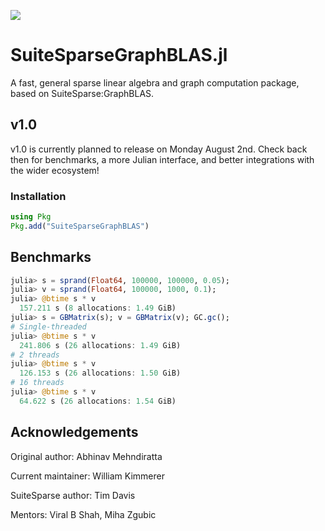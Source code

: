 [![](https://img.shields.io/badge/docs-dev-blue.svg)](https://juliasparse.github.io/SuiteSparseGraphBLAS.jl/dev/)

# SuiteSparseGraphBLAS.jl
A fast, general sparse linear algebra and graph computation package, based on SuiteSparse:GraphBLAS.

## v1.0
v1.0 is currently planned to release on Monday August 2nd. Check back then for benchmarks, a more Julian interface, and better integrations with the wider ecosystem!

### Installation
```julia
using Pkg
Pkg.add("SuiteSparseGraphBLAS")
```

## Benchmarks

```julia
julia> s = sprand(Float64, 100000, 100000, 0.05);
julia> v = sprand(Float64, 100000, 1000, 0.1);
julia> @btime s * v
  157.211 s (8 allocations: 1.49 GiB)
julia> s = GBMatrix(s); v = GBMatrix(v); GC.gc();
# Single-threaded
julia> @btime s * v
  241.806 s (26 allocations: 1.49 GiB)
# 2 threads
julia> @btime s * v
  126.153 s (26 allocations: 1.50 GiB)
# 16 threads
julia> @btime s * v
  64.622 s (26 allocations: 1.54 GiB)
```

## Acknowledgements
Original author: Abhinav Mehndiratta

Current maintainer: William Kimmerer

SuiteSparse author: Tim Davis

Mentors: Viral B Shah, Miha Zgubic
